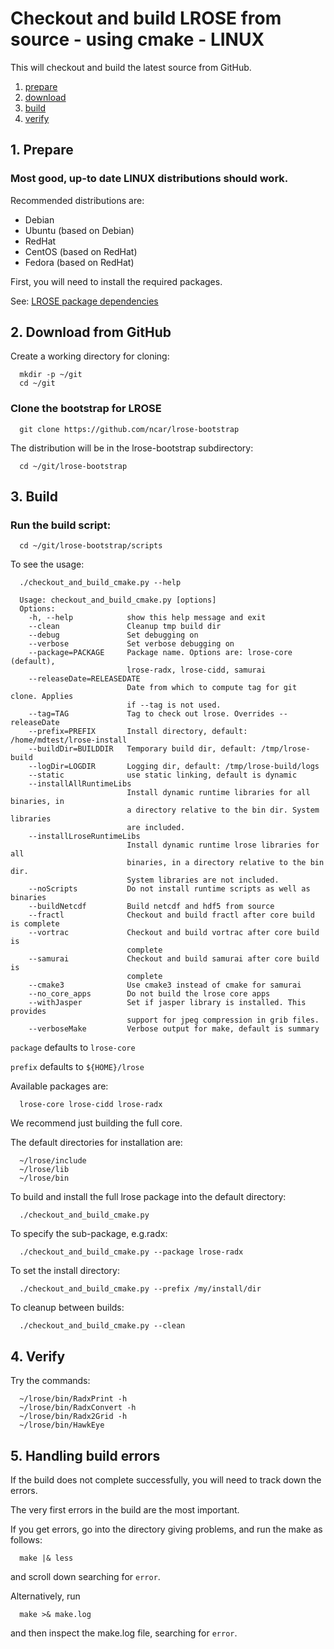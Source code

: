 # Checkout and build LROSE from source - using cmake - LINUX

This will checkout and build the latest source from GitHub.

1. [prepare](#prepare)
2. [download](#download)
3. [build](#build)
4. [verify](#verify)

<a name="prepare"/>

## 1. Prepare

### Most good, up-to date LINUX distributions should work.

Recommended distributions are:

  * Debian
  * Ubuntu (based on Debian)
  * RedHat
  * CentOS (based on RedHat)
  * Fedora (based on RedHat)

First, you will need to install the required packages.

See: [LROSE package dependencies](../build//lrose_package_dependencies.md)

<a name="download"/>

## 2. Download from GitHub

Create a working directory for cloning:

```
  mkdir -p ~/git
  cd ~/git
```

### Clone the bootstrap for LROSE

```
  git clone https://github.com/ncar/lrose-bootstrap
```

The distribution will be in the lrose-bootstrap subdirectory:

```
  cd ~/git/lrose-bootstrap
```

<a name="build"/>

## 3. Build

### Run the build script:

```
  cd ~/git/lrose-bootstrap/scripts
```

To see the usage:

```
  ./checkout_and_build_cmake.py --help
```

```
  Usage: checkout_and_build_cmake.py [options]
  Options:
    -h, --help            show this help message and exit
    --clean               Cleanup tmp build dir
    --debug               Set debugging on
    --verbose             Set verbose debugging on
    --package=PACKAGE     Package name. Options are: lrose-core (default),
                          lrose-radx, lrose-cidd, samurai
    --releaseDate=RELEASEDATE
                          Date from which to compute tag for git clone. Applies
                          if --tag is not used.
    --tag=TAG             Tag to check out lrose. Overrides --releaseDate
    --prefix=PREFIX       Install directory, default: /home/mdtest/lrose-install
    --buildDir=BUILDDIR   Temporary build dir, default: /tmp/lrose-build
    --logDir=LOGDIR       Logging dir, default: /tmp/lrose-build/logs
    --static              use static linking, default is dynamic
    --installAllRuntimeLibs
                          Install dynamic runtime libraries for all binaries, in
                          a directory relative to the bin dir. System libraries
                          are included.
    --installLroseRuntimeLibs
                          Install dynamic runtime lrose libraries for all
                          binaries, in a directory relative to the bin dir.
                          System libraries are not included.
    --noScripts           Do not install runtime scripts as well as binaries
    --buildNetcdf         Build netcdf and hdf5 from source
    --fractl              Checkout and build fractl after core build is complete
    --vortrac             Checkout and build vortrac after core build is
                          complete
    --samurai             Checkout and build samurai after core build is
                          complete
    --cmake3              Use cmake3 instead of cmake for samurai
    --no_core_apps        Do not build the lrose core apps
    --withJasper          Set if jasper library is installed. This provides
                          support for jpeg compression in grib files.
    --verboseMake         Verbose output for make, default is summary
```

`package` defaults to `lrose-core`

`prefix` defaults to `${HOME}/lrose`

Available packages are:

```
  lrose-core lrose-cidd lrose-radx
```

We recommend just building the full core.

The default directories for installation are:

```
  ~/lrose/include
  ~/lrose/lib
  ~/lrose/bin
```

To build and install the full lrose package into the default directory:

```
  ./checkout_and_build_cmake.py
```

To specify the sub-package, e.g.radx:

```
  ./checkout_and_build_cmake.py --package lrose-radx
```

To set the install directory:

```
  ./checkout_and_build_cmake.py --prefix /my/install/dir
```

To cleanup between builds:

```
  ./checkout_and_build_cmake.py --clean
```

<a name="verify"/>

## 4. Verify

Try the commands:
```
  ~/lrose/bin/RadxPrint -h
  ~/lrose/bin/RadxConvert -h
  ~/lrose/bin/Radx2Grid -h
  ~/lrose/bin/HawkEye
```

## 5. Handling build errors

If the build does not complete successfully, you will need to
track down the errors.

The very first errors in the build are the most important.

If you get errors, go into the directory giving problems, and
run the make as follows:

```
  make |& less
```

and scroll down searching for `error`.

Alternatively, run

```
  make >& make.log
```

and then inspect the make.log file, searching for `error`.


